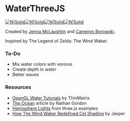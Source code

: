 # WaterThreeJS

[![N|Solid](https://upload.wikimedia.org/wikipedia/commons/thumb/a/a7/React-icon.svg/50px-React-icon.svg.png)](https://react.dev/)[![N|Solid](https://upload.wikimedia.org/wikipedia/commons/thumb/f/f1/Vitejs-logo.svg/50px-Vitejs-logo.svg.png)](https://vite.dev/)[![N|Solid](https://upload.wikimedia.org/wikipedia/commons/thumb/0/02/Babel_Logo.svg/100px-Babel_Logo.svg.png)](https://babeljs.io/)[![N|Solid](https://upload.wikimedia.org/wikipedia/commons/thumb/3/3f/Three.js_Icon.svg/50px-Three.js_Icon.svg.png)](https://threejs.org/)

Created by [Jenna McLaughlin](https://github.com/jennagmclaughlin) and [Cameron Borowski](https://github.com/cam7077).

Inspired by The Legend of Zelda: The Wind Waker.

### To-Do
- Mix water colors with voronoi
- Create depth in water
- Better waves

### Resources
- [OpenGL Water Tutorials](https://www.youtube.com/playlist?list=PLRIWtICgwaX23jiqVByUs0bqhnalNTNZh) by ThinMatrix
- [The Ocean](https://medium.com/@gordonnl/the-ocean-170fdfd659f1) article by Nathan Gordon
- [Hemisphere Lights](https://threejs.org/examples/webgl_lights_hemisphere.html) from three.js examples
- [How The Wind Waker Redefined Cel Shading](https://www.youtube.com/watch?v=mnxs6CR6Zrk) by Jasper